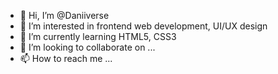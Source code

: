 - 👋 Hi, I’m @Daniiverse
- 👀 I’m interested in frontend web development, UI/UX design
- 🌱 I’m currently learning HTML5, CSS3
- 💞️ I’m looking to collaborate on ...
- 📫 How to reach me ...

<!---
Daniiverse/Daniiverse is a ✨ special ✨ repository because its `README.md` (this file) appears on your GitHub profile.
You can click the Preview link to take a look at your changes.
--->
